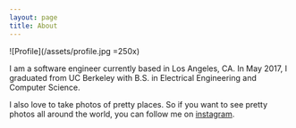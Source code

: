 ```yaml
---
layout: page
title: About
---
```


![Profile](/assets/profile.jpg =250x)

I am a software engineer currently based in Los Angeles, CA.
In May 2017, I graduated from UC Berkeley with B.S. in Electrical Engineering and Computer Science.  

I also love to take photos of pretty places. So if you want to see pretty photos all around the world, you can follow me on [instagram](https://www.instagram.com/__j_kim_). 
